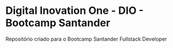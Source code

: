 # Digital Inovation One - DIO - Bootcamp Santander
Repositório criado para o Bootcamp Santander Fullstack Developer
